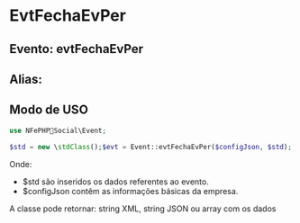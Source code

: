 # EvtFechaEvPer

## Evento: evtFechaEvPer

## Alias: 


## Modo de USO

```php
use NFePHPSocial\Event;

$std = new \stdClass();$evt = Event::evtFechaEvPer($configJson, $std);
```

Onde:
- $std são inseridos os dados referentes ao evento.
- $configJson contêm as informações básicas da empresa.

A classe pode retornar: string XML, string JSON ou array com os dados
